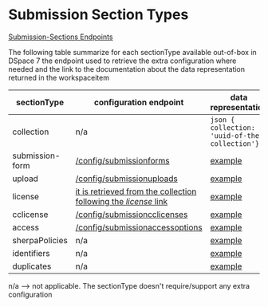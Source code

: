 # Submission Section Types
[Submission-Sections Endpoints](submissionsections.md)

The following table summarize for each sectionType available out-of-box in DSpace 7 the endpoint used to retrieve the extra configuration where needed and the link to the documentation about the data representation returned in the workspaceitem

sectionType | configuration endpoint | data representation
------------ | ------------- | -------------
collection | n/a | ```json { collection: 'uuid-of-the-collection'}```
submission-form | [/config/submissionforms](submissionforms.md) | [example](workspaceitem-data-metadata.md)
upload | [/config/submissionuploads](submissionuploads.md) | [example](workspaceitem-data-upload.md)
license | [it is retrieved from the collection following the *license* link](collections.md#License) | [example](workspaceitem-data-license.md)
cclicense | [/config/submissioncclicenses](submissioncclicenses.md) | [example](workspaceitem-data-cclicense.md)
access | [/config/submissionaccessoptions](submissionaccessoptions.md) | [example](workspaceitem-data-access.md)
sherpaPolicies | n/a | [example](workspaceitem-data-sherpa-policy.md)
identifiers | n/a | [example](workspaceitem-data-identifiers.md)
duplicates | n/a | [example](workspaceitem-data-duplicates.md)

n/a --> not applicable. The sectionType doesn't require/support any extra configuration